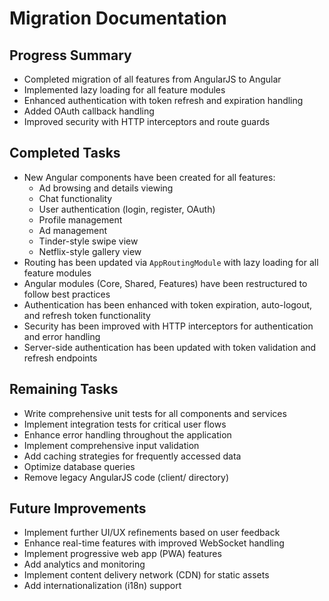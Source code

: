 # Migration Documentation

## Progress Summary
- Completed migration of all features from AngularJS to Angular
- Implemented lazy loading for all feature modules
- Enhanced authentication with token refresh and expiration handling
- Added OAuth callback handling
- Improved security with HTTP interceptors and route guards

## Completed Tasks
- New Angular components have been created for all features:
  - Ad browsing and details viewing
  - Chat functionality
  - User authentication (login, register, OAuth)
  - Profile management
  - Ad management
  - Tinder-style swipe view
  - Netflix-style gallery view
- Routing has been updated via `AppRoutingModule` with lazy loading for all feature modules
- Angular modules (Core, Shared, Features) have been restructured to follow best practices
- Authentication has been enhanced with token expiration, auto-logout, and refresh token functionality
- Security has been improved with HTTP interceptors for authentication and error handling
- Server-side authentication has been updated with token validation and refresh endpoints

## Remaining Tasks
- Write comprehensive unit tests for all components and services
- Implement integration tests for critical user flows
- Enhance error handling throughout the application
- Implement comprehensive input validation
- Add caching strategies for frequently accessed data
- Optimize database queries
- Remove legacy AngularJS code (client/ directory)

## Future Improvements
- Implement further UI/UX refinements based on user feedback
- Enhance real-time features with improved WebSocket handling
- Implement progressive web app (PWA) features
- Add analytics and monitoring
- Implement content delivery network (CDN) for static assets
- Add internationalization (i18n) support
